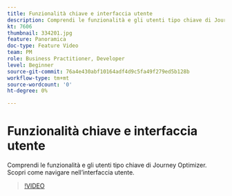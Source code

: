 ```yaml
---
title: Funzionalità chiave e interfaccia utente
description: Comprendi le funzionalità e gli utenti tipo chiave di Journey Optimizer. Scopri come navigare nell’interfaccia utente.
kt: 7606
thumbnail: 334201.jpg
feature: Panoramica
doc-type: Feature Video
team: PM
role: Business Practitioner, Developer
level: Beginner
source-git-commit: 76a4e430abf10164adf4d9c5fa49f279ed5b128b
workflow-type: tm+mt
source-wordcount: '0'
ht-degree: 0%

---
```



# Funzionalità chiave e interfaccia utente

Comprendi le funzionalità e gli utenti tipo chiave di Journey Optimizer. Scopri come navigare nell’interfaccia utente.

>[!VIDEO](https://video.tv.adobe.com/v/334201?quality=12)
